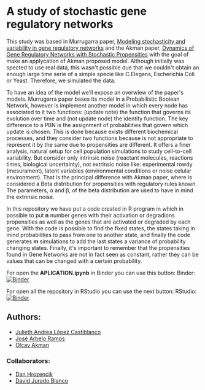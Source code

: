 # A study of stochastic gene regulatory networks

This study was based in Murrugarra paper, [Modeling stochasticity and variability in gene regulatory networks](https://dx.doi.org/10.1186%2F1687-4153-2012-5) and the Akman paper, [Dynamics of Gene Regulatory Networks with Stochastic Propensities](https://doi.org/10.1142/S1793524518500328) with the goal of make an applycation of Akman proposed model. Although initially was spected to use real data, this wasn't possible due that we couldn't obtain an enough large time serie of a simple specie like C.Elegans, Escherichia Coli or Yeast. Therefore, we simulated the data.

To have an idea of the model we'll expose an overwiew of the paper's models. Murrugarra paper bases its model in a Probabilistic Boolean Network, however is implement another model in which every node has associated to it two functions: (update note) the function that governs its evolution over time and (not update node) the identity function. The key difference to a PBN is the assignment of probabilities that govern which update is chosen. This is done because exists different biochemical processes, and they consider two functions because is not appropriate to represent it by the same due to propensities are different. It offers a finer analysis, natural setup for cell population simulations to study cell-to-cell variability. But consider only intrinsic noise (reactant molecules, reactions times, biological uncertainty), not extrinsic noise like: experimental rowdy (mesurament), latent variables (environmental conditions or noise celular environment). That is the principal difference with Akman paper, where is considered a Beta distribution for propensities with regulatory rules known. The parameters, α and β, of the beta distribution are used to have in mind the extrinsic noise.

In this repository we have put a code created in R program in which in possible to put **n** number genes with their activation or degradions propensities as well as the genes that are activated or degraded by each gene. With the code is possible to find the fixed states, the states taking in mind probabilities to pass from one to another state, and finally the code generates **m** simulations to add the last states a variance of probability changing states. Finally, it's important to remember that the propensities found in Gene Networks are not in fact seen as constant, rather they can be values that can be changed with a certain probability.
                                            
For open the **APLICATION.ipynb** in Binder you can use this button:
Binder: [![Binder](http://mybinder.org/badge_logo.svg)](https://mybinder.org/v2/gh/JuliethLopez/Stochastic-gene-regulatory-networks/main?filepath=APLICATION.ipynb)

For open all the repository in RStudio you can use the next button:
RStudio: [![Binder](http://mybinder.org/badge_logo.svg)](http://mybinder.org/v2/gh/JuliethLopez/Stochastic-gene-regulatory-networks/main?urlpath=rstudio)

## Authors:

- [Julieth Andrea López Castiblanco](https://github.com/JuliethLopez)
- [José Arbelo Ramos]()
- [Olcay Akman]()

### Collaborators:

- [Dan Hrozencik]()
- [David Jurado Blanco](https://github.com/davidjurado)
